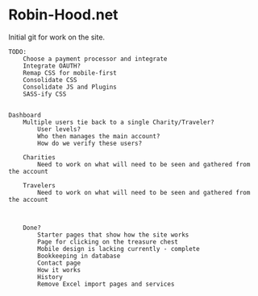 # Robin-Hood.net

Initial git for work on the site.

	TODO:
		Choose a payment processor and integrate
		Integrate OAUTH?
		Remap CSS for mobile-first
		Consolidate CSS
		Consolidate JS and Plugins
		SASS-ify CSS
		
	
	Dashboard
		Multiple users tie back to a single Charity/Traveler?
			User levels?
			Who then manages the main account?
			How do we verify these users?
		
		Charities
			Need to work on what will need to be seen and gathered from the account
		
		Travelers
			Need to work on what will need to be seen and gathered from the account
		
		
		
		Done?
		    Starter pages that show how the site works
		    Page for clicking on the treasure chest
		    Mobile design is lacking currently - complete
		    Bookkeeping in database
		    Contact page
		    How it works
		    History
		    Remove Excel import pages and services